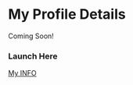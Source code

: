 # My Profile Details
  Coming Soon!


### Launch Here
[My INFO](https://farhan-yousaf.herokuapp.com/)
